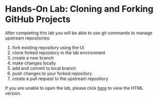 # Hands-On Lab: Cloning and Forking GitHub Projects

After completing this lab you will be able to use git commands to manage upstream repositories:
1. fork existing repository using the UI
2. clone forked repository in the lab environment
3. create a new branch
4. make changes locally
5. add and commit to local branch
6. push changes to your forked repository
7. create a pull request to the upstream repository

If you are unable to open the lab, please click [here](https://cf-courses-data.s3.us.cloud-object-storage.appdomain.cloud/IBM-CD0131EN-SkillsNetwork/labs/git-fork-pr-commands/instructions.md.html) to view the HTML version.